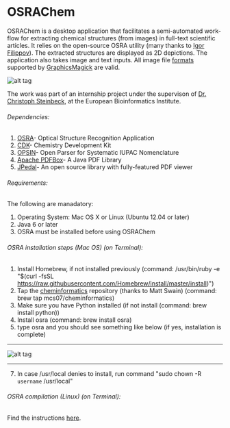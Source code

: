 OSRAChem
========

OSRAChem is a desktop application that facilitates a semi-automated work-flow for extracting chemical structures (from images) in full-text scientific articles. It relies on the open-source OSRA utility (many thanks to [Igor Filippov](https://cactus.nci.nih.gov/osra/)). The extracted structures are displayed as 2D depictions. The application also takes image and text inputs. All image file [formats](http://www.graphicsmagick.org/formats.html) supported by [GraphicsMagick](http://www.graphicsmagick.org/) are valid.

![alt tag](http://oi57.tinypic.com/308fsjo.jpg)

The work was part of an internship project under the supervison of [Dr. Christoph Steinbeck](https://cheminf.uni-jena.de/members/steinbeck/), at the European Bioinformatics Institute.

###### Dependencies:

1. [OSRA](https://cactus.nci.nih.gov/osra/)- Optical Structure Recognition Application
2. [CDK](http://sourceforge.net/projects/cdk/)- Chemistry Development Kit
3. [OPSIN](opsin.ch.cam.ac.uk)- Open Parser for Systematic IUPAC Nomenclature
4. [Apache PDFBox](http://pdfbox.apache.org/)- A Java PDF Library
5. [JPedal](http://sourceforge.net/projects/jpedal/)- An open source library with fully-featured PDF viewer

###### Requirements:
The following are manadatory:

1. Operating System: Mac OS X or Linux (Ubuntu 12.04 or later)
2. Java 6 or later
3. OSRA must be installed before using OSRAChem

###### OSRA installation steps (Mac OS) (on Terminal):

1. Install Homebrew, if not installed previously (command: /usr/bin/ruby -e "$(curl -fsSL https://raw.githubusercontent.com/Homebrew/install/master/install)")
2. Tap the [cheminformatics](https://github.com/mcs07/homebrew-cheminformatics) repository (thanks to Matt Swain) (command: brew tap mcs07/cheminformatics)
3. Make sure you have Python installed (if not install (command: brew install python))
4. Install osra (command: brew install osra)
5. type osra and you should see something like below (if yes, installation is complete)
******************************************************************************************************
![alt tag](http://i41.tinypic.com/121v582.png)
******************************************************************************************************
7. In case /usr/local denies to install, run command "sudo chown -R `username` /usr/local"

###### OSRA compilation (Linux) (on Terminal):

Find the instructions [here](https://cactus.nci.nih.gov/osra/).
